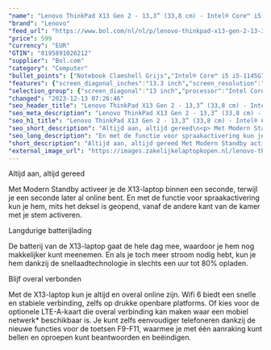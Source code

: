 ```yaml
---
"name": "Lenovo ThinkPad X13 Gen 2 - 13,3” (33,8 cm) - Intel® Core™ i5 1135G7 - 16GB DDR4RAM - 256GB NVMe SSD - Intel® Iris® Xe Graphics - Windows 10 Pro"
"brand": "Lenovo"
"feed_url": "https://www.bol.com/nl/nl/p/lenovo-thinkpad-x13-gen-2-13-3-intel-core-i5-1145g7-8gb-ddr4ram-256gb-nvme-ssd-intel-iris-xe-graphics-windows-10-pro/9300000125262067"
"price": 599
"currency": "EUR"
"GTIN": "0195891026212"
"supplier": "Bol.com"
"category": "Computer"
"bullet_points": ["Notebook Clamshell Grijs","Intel® Core™ i5 i5-1145G7","33,8 cm (13.3\") WUXGA 1920 x 1200 Pixels IPS LED backlight 16:10","8 GB LPDDR4x-SDRAM 4266 MHz","256 GB SSD","Intel Iris Xe Graphics","Wi-Fi 6 (802.11ax) Bluetooth 5.2","Lithium-Polymeer (LiPo) 54,7 Wh 14,5 uur 65 W","Windows 10 Pro 64-bit"]
"features": {"screen_diagonal_inches":"13.3 inch","screen_resolution":"1920 x 1200 Pixels","processor_family":"Intel® Core™ i5","memory_size":"16 GB","memory_type":"LPDDR4x-SDRAM","total_storage_space":"256 GB","operating_system":"Windows","battery_capacity":"54,7 Wh","width":"305,8 mm","depth":"217,9 mm","height":"18,1 mm","weight":"1,38 kg","graphics":"WUXGA","graphics_card":"Intel Iris Xe Graphics"}
"selection_group": {"screen_diagonal":"13 inch","processor":"Intel Core i5","changed_price_past_3_days":false,"product_family":"ThinkPad"}
"changed": "2023-12-13 07:26:46"
"seo_header_title": "Lenovo ThinkPad X13 Gen 2 - 13,3” (33,8 cm) - Intel® Core™ i5 1135G7 - 16GB DDR4RAM - 256GB NVMe SSD - Intel® Iris® Xe Graphics - Windows 10 Pro"
"seo_meta_description": "Lenovo ThinkPad X13 Gen 2 - 13,3” (33,8 cm) - Intel® Core™ i5 1135G7 - 16GB DDR4RAM - 256GB NVMe SSD - Intel® Iris® Xe Graphics - Windows 10 Pro"
"seo_h1_title": "Lenovo ThinkPad X13 Gen 2 - 13,3” (33,8 cm) - Intel® Core™ i5 1135G7 - 16GB DDR4RAM - 256GB NVMe SSD - Intel® Iris® Xe Graphics - Windows 10 Pro"
"seo_short_description": "Altijd aan, altijd gereed\n<p> Met Modern Standby activeer je de X13-laptop binnen een seconde, terwijl je een seconde later al online bent."
"seo_long_description": "En met de functie voor spraakactivering kun je hem, mits het deksel is geopend, vanaf de andere kant van de kamer met je stem activeren. </p>\nLangdurige batterijlading\n<p> De batterij van de X13-laptop gaat de hele dag mee, waardoor je hem nog makkelijker kunt meenemen. En als je toch meer stroom nodig hebt, kun je hem dankzij de snellaadtechnologie in slechts een uur tot 80% opladen. </p>\nBlijf overal verbonden\n<p> Met de X13-laptop kun je altijd en overal online zijn. Wifi 6 biedt een snelle en stabiele verbinding, zelfs op drukke openbare platforms. Of kies voor de optionele LTE-A-kaart die overal verbinding kan maken waar een mobiel netwerk* beschikbaar is. Je kunt zelfs eenvoudiger telefoneren dankzij de nieuwe functies voor de toetsen F9-F11, waarmee je met één aanraking kunt bellen en oproepen kunt beantwoorden en beëindigen. </p>"
"short_description": "Altijd aan, altijd gereed Met Modern Standby activeer je de X13-laptop binnen een seconde, terwijl je een seconde later al online bent. En met de functie voor spraakactivering kun je hem, mits het deksel is geopend, vanaf de andere kant van de kamer met je stem activeren. Langdurige batterijlading De batterij van de X13-laptop gaat de hele dag mee, waardoor je hem nog makkelijker kunt meenemen. En als je toch meer stroom nodig hebt, kun je hem dankzij de snellaadtechnologie in slechts een uur tot 80% opladen. Blijf overal verbonden Met de X13-laptop kun je altijd en overal online zijn. Wifi 6 biedt een snelle en stabiele verbinding, zelfs op drukke openbare platforms. Of kies voor de optionele LTE-A-kaart die overal verbinding kan maken waar een mobiel netwerk* beschikbaar is. Je kunt zelfs eenvoudiger telefoneren dankzij de nieuwe functies voor de toetsen F9-F11, waarmee je met één aanraking kunt bellen en oproepen kunt beantwoorden en beëindigen."
"external_image_url": "https://images.zakelijkelaptopkopen.nl/lenovo-thinkpad-x13-gen-2-13-3-intel-core-i5-1145g7-8gb-ddr4ram-256gb-nvme-ssd-intel-iris-xe-graphics-windows-10-pro.webp"
---
```


Altijd aan, altijd gereed
<p> Met Modern Standby activeer je de X13-laptop binnen een seconde, terwijl je een seconde later al online bent. En met de functie voor spraakactivering kun je hem, mits het deksel is geopend, vanaf de andere kant van de kamer met je stem activeren. </p>
Langdurige batterijlading
<p> De batterij van de X13-laptop gaat de hele dag mee, waardoor je hem nog makkelijker kunt meenemen. En als je toch meer stroom nodig hebt, kun je hem dankzij de snellaadtechnologie in slechts een uur tot 80% opladen. </p>
Blijf overal verbonden
<p> Met de X13-laptop kun je altijd en overal online zijn. Wifi 6 biedt een snelle en stabiele verbinding, zelfs op drukke openbare platforms. Of kies voor de optionele LTE-A-kaart die overal verbinding kan maken waar een mobiel netwerk* beschikbaar is. Je kunt zelfs eenvoudiger telefoneren dankzij de nieuwe functies voor de toetsen F9-F11, waarmee je met één aanraking kunt bellen en oproepen kunt beantwoorden en beëindigen. </p>
